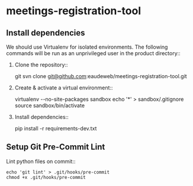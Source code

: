 meetings-registration-tool
==========================


Install dependencies
--------------------
We should use Virtualenv for isolated environments. The following commands will
be run as an unprivileged user in the product directory::

1. Clone the repository::

    git svn clone git@github.com:eaudeweb/meetings-registration-tool.git

2. Create & activate a virtual environment::

    virtualenv --no-site-packages sandbox
    echo '*' > sandbox/.gitignore
    source sandbox/bin/activate

3. Install dependencies::

    pip install -r requirements-dev.txt



Setup Git Pre-Commit Lint
-------------------------

Lint python files on commit::

    echo 'git lint' > .git/hooks/pre-commit
    chmod +x .git/hooks/pre-commit
